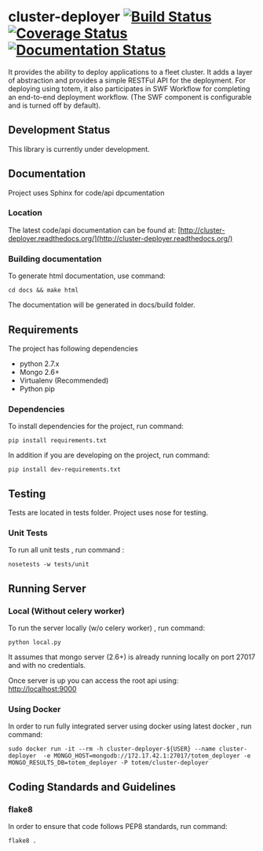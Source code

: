 # cluster-deployer [![Build Status](https://travis-ci.org/totem/cluster-deployer.svg)](https://travis-ci.org/totem/cluster-deployer) [![Coverage Status](https://coveralls.io/repos/totem/cluster-deployer/badge.png)](https://coveralls.io/r/totem/cluster-deployer) [![Documentation Status](https://readthedocs.org/projects/cluster-deployer/badge/?version=latest)](https://readthedocs.org/projects/cluster-deployer/?badge=latest)

It provides the ability to deploy applications to a fleet cluster. It adds a layer of abstraction 
and provides a simple RESTFul API for the deployment. For deploying using totem, it also participates
in SWF Workflow for completing an end-to-end deployment workflow. 
(The SWF component is configurable and is turned off by default).

## Development Status
This library is currently under development.

## Documentation
Project uses Sphinx for code/api dpcumentation

### Location
The latest code/api documentation can be found at:
[http://cluster-deployer.readthedocs.org/](http://cluster-deployer.readthedocs.org/)

### Building documentation
To generate html documentation, use command: 

```
cd docs && make html
```

The documentation will be generated in docs/build folder.

## Requirements

The project has following dependencies  
- python 2.7.x  
- Mongo 2.6+  
- Virtualenv (Recommended)
- Python pip

### Dependencies

To install dependencies for the project, run command:  

```
pip install requirements.txt
```

In addition if you are developing on the project, run command: 

```
pip install dev-requirements.txt
```

## Testing

Tests are located in tests folder. Project uses nose for testing.

### Unit Tests

To run all unit tests , run command :

```
nosetests -w tests/unit
```

## Running Server

### Local (Without celery worker)
To run the server locally (w/o celery worker) , run command:

```
python local.py
```

It assumes that mongo server (2.6+) is already running locally on port 27017 
and with no credentials. 

Once server is up you can access the root api using:  
[http://localhost:9000](http://localhost:9000)

### Using Docker

In order to run fully integrated server using docker using latest docker , run
command: 

```
sudo docker run -it --rm -h cluster-deployer-${USER} --name cluster-deployer  -e MONGO_HOST=mongodb://172.17.42.1:27017/totem_deployer -e MONGO_RESULTS_DB=totem_deployer -P totem/cluster-deployer
```

## Coding Standards and Guidelines

### flake8
In order to ensure that code follows PEP8 standards, run command: 

```
flake8 .
```
